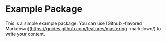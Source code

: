# Example Package
This is a simple example package. You can use
[Github -flavored Markdown](https://guides.github.com/features/mastering -markdown/) 
to write your content.